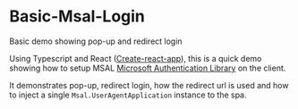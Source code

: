 # Basic-Msal-Login
Basic demo showing pop-up and redirect login

Using Typescript and React ([Create-react-app](https://github.com/facebook/create-react-app)), this is a quick demo showing how to setup MSAL [Microsoft Authentication Library](https://github.com/AzureAD/microsoft-authentication-library-for-dotnet) on the client.

It demonstrates pop-up, redirect login, how the redirect url is used and how to inject a single `Msal.UserAgentApplication` instance to the spa.

